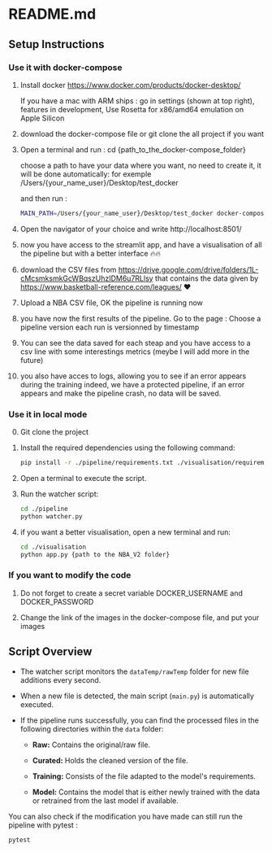 # README.md

## Setup Instructions


### Use it with docker-compose

1. Install docker
   https://www.docker.com/products/docker-desktop/ 

   If you have a mac with ARM ships :
   go in settings (shown at top right), 
   features in development, 
   Use Rosetta for x86/amd64 emulation on Apple Silicon

2. download the docker-compose file 
   or git clone the all project if you want

3. Open a terminal and run :
    cd {path_to_the_docker-compose_folder}

   choose a path to have your data where you want, no need to create it, it will be done automatically:
   for exemple /Users/{your_name_user}/Desktop/test_docker

   and then run :

   ```bash
   MAIN_PATH=/Users/{your_name_user}/Desktop/test_docker docker-compose up
   ```

4. Open the navigator of your choice and write http://localhost:8501/

5. now you have access to the streamlit app, and have a visualisation of all the pipeline but with a better interface 🔥🔥

6. download the CSV files from https://drive.google.com/drive/folders/1L-cMcsmksmkGcWBqszUhzIDM6u7RLlsy
that contains the data given by https://www.basketball-reference.com/leagues/ ❤️


7. Upload a NBA CSV file, OK the pipeline is running now

8. you have now the first results of the pipeline. 
   Go to the page : Choose a pipeline version
   each run is versionned by timestamp

9. You can see the data saved for each steap and you have access to a csv line with some interestings metrics (meybe I will add more in the future)

10. you also have acces to logs, allowing you to see if an error appears during the training
indeed, we have a protected pipeline, if an error appears and make the pipeline crash, no data will be saved.


### Use it in local mode

0. Git clone the project

1. Install the required dependencies using the following command:

   ```bash
   pip install -r ./pipeline/requirements.txt ./visualisation/requirements.txt
   ```


2. Open a terminal to execute the script.

3. Run the watcher script:

   ```bash
   cd ./pipeline
   python watcher.py
   ```

4. if you want a better visualisation, open a new terminal and run:

   ```bash
   cd ./visualisation
   python app.py {path to the NBA_V2 folder}
   ```

### If you want to modify the code

1. Do not forget to create a secret variable DOCKER_USERNAME and DOCKER_PASSWORD

2. Change the link of the images in the docker-compose file, and put your images

## Script Overview

- The watcher script monitors the `dataTemp/rawTemp` folder for new file additions every second.

- When a new file is detected, the main script (`main.py`) is automatically executed.

- If the pipeline runs successfully, you can find the processed files in the following directories within the `data` folder:

  - **Raw:** Contains the original/raw file.
  
  - **Curated:** Holds the cleaned version of the file.
  
  - **Training:** Consists of the file adapted to the model's requirements.
  
  - **Model:** Contains the model that is either newly trained with the data or retrained from the last model if available.

You can also check if the modification you have made can still run the pipeline with pytest :

   ```bash
   pytest
   ```
